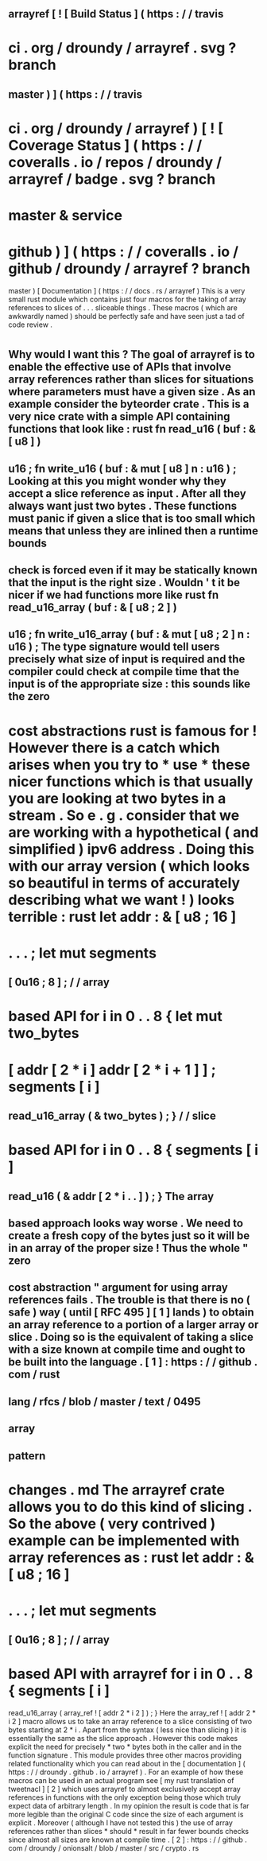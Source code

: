 #
arrayref
[
!
[
Build
Status
]
(
https
:
/
/
travis
-
ci
.
org
/
droundy
/
arrayref
.
svg
?
branch
=
master
)
]
(
https
:
/
/
travis
-
ci
.
org
/
droundy
/
arrayref
)
[
!
[
Coverage
Status
]
(
https
:
/
/
coveralls
.
io
/
repos
/
droundy
/
arrayref
/
badge
.
svg
?
branch
=
master
&
service
=
github
)
]
(
https
:
/
/
coveralls
.
io
/
github
/
droundy
/
arrayref
?
branch
=
master
)
[
Documentation
]
(
https
:
/
/
docs
.
rs
/
arrayref
)
This
is
a
very
small
rust
module
which
contains
just
four
macros
for
the
taking
of
array
references
to
slices
of
.
.
.
sliceable
things
.
These
macros
(
which
are
awkwardly
named
)
should
be
perfectly
safe
and
have
seen
just
a
tad
of
code
review
.
#
#
Why
would
I
want
this
?
The
goal
of
arrayref
is
to
enable
the
effective
use
of
APIs
that
involve
array
references
rather
than
slices
for
situations
where
parameters
must
have
a
given
size
.
As
an
example
consider
the
byteorder
crate
.
This
is
a
very
nice
crate
with
a
simple
API
containing
functions
that
look
like
:
rust
fn
read_u16
(
buf
:
&
[
u8
]
)
-
>
u16
;
fn
write_u16
(
buf
:
&
mut
[
u8
]
n
:
u16
)
;
Looking
at
this
you
might
wonder
why
they
accept
a
slice
reference
as
input
.
After
all
they
always
want
just
two
bytes
.
These
functions
must
panic
if
given
a
slice
that
is
too
small
which
means
that
unless
they
are
inlined
then
a
runtime
bounds
-
check
is
forced
even
if
it
may
be
statically
known
that
the
input
is
the
right
size
.
Wouldn
'
t
it
be
nicer
if
we
had
functions
more
like
rust
fn
read_u16_array
(
buf
:
&
[
u8
;
2
]
)
-
>
u16
;
fn
write_u16_array
(
buf
:
&
mut
[
u8
;
2
]
n
:
u16
)
;
The
type
signature
would
tell
users
precisely
what
size
of
input
is
required
and
the
compiler
could
check
at
compile
time
that
the
input
is
of
the
appropriate
size
:
this
sounds
like
the
zero
-
cost
abstractions
rust
is
famous
for
!
However
there
is
a
catch
which
arises
when
you
try
to
*
use
*
these
nicer
functions
which
is
that
usually
you
are
looking
at
two
bytes
in
a
stream
.
So
e
.
g
.
consider
that
we
are
working
with
a
hypothetical
(
and
simplified
)
ipv6
address
.
Doing
this
with
our
array
version
(
which
looks
so
beautiful
in
terms
of
accurately
describing
what
we
want
!
)
looks
terrible
:
rust
let
addr
:
&
[
u8
;
16
]
=
.
.
.
;
let
mut
segments
=
[
0u16
;
8
]
;
/
/
array
-
based
API
for
i
in
0
.
.
8
{
let
mut
two_bytes
=
[
addr
[
2
*
i
]
addr
[
2
*
i
+
1
]
]
;
segments
[
i
]
=
read_u16_array
(
&
two_bytes
)
;
}
/
/
slice
-
based
API
for
i
in
0
.
.
8
{
segments
[
i
]
=
read_u16
(
&
addr
[
2
*
i
.
.
]
)
;
}
The
array
-
based
approach
looks
way
worse
.
We
need
to
create
a
fresh
copy
of
the
bytes
just
so
it
will
be
in
an
array
of
the
proper
size
!
Thus
the
whole
"
zero
-
cost
abstraction
"
argument
for
using
array
references
fails
.
The
trouble
is
that
there
is
no
(
safe
)
way
(
until
[
RFC
495
]
[
1
]
lands
)
to
obtain
an
array
reference
to
a
portion
of
a
larger
array
or
slice
.
Doing
so
is
the
equivalent
of
taking
a
slice
with
a
size
known
at
compile
time
and
ought
to
be
built
into
the
language
.
[
1
]
:
https
:
/
/
github
.
com
/
rust
-
lang
/
rfcs
/
blob
/
master
/
text
/
0495
-
array
-
pattern
-
changes
.
md
The
arrayref
crate
allows
you
to
do
this
kind
of
slicing
.
So
the
above
(
very
contrived
)
example
can
be
implemented
with
array
references
as
:
rust
let
addr
:
&
[
u8
;
16
]
=
.
.
.
;
let
mut
segments
=
[
0u16
;
8
]
;
/
/
array
-
based
API
with
arrayref
for
i
in
0
.
.
8
{
segments
[
i
]
=
read_u16_array
(
array_ref
!
[
addr
2
*
i
2
]
)
;
}
Here
the
array_ref
!
[
addr
2
*
i
2
]
macro
allows
us
to
take
an
array
reference
to
a
slice
consisting
of
two
bytes
starting
at
2
*
i
.
Apart
from
the
syntax
(
less
nice
than
slicing
)
it
is
essentially
the
same
as
the
slice
approach
.
However
this
code
makes
explicit
the
need
for
precisely
*
two
*
bytes
both
in
the
caller
and
in
the
function
signature
.
This
module
provides
three
other
macros
providing
related
functionality
which
you
can
read
about
in
the
[
documentation
]
(
https
:
/
/
droundy
.
github
.
io
/
arrayref
)
.
For
an
example
of
how
these
macros
can
be
used
in
an
actual
program
see
[
my
rust
translation
of
tweetnacl
]
[
2
]
which
uses
arrayref
to
almost
exclusively
accept
array
references
in
functions
with
the
only
exception
being
those
which
truly
expect
data
of
arbitrary
length
.
In
my
opinion
the
result
is
code
that
is
far
more
legible
than
the
original
C
code
since
the
size
of
each
argument
is
explicit
.
Moreover
(
although
I
have
not
tested
this
)
the
use
of
array
references
rather
than
slices
*
should
*
result
in
far
fewer
bounds
checks
since
almost
all
sizes
are
known
at
compile
time
.
[
2
]
:
https
:
/
/
github
.
com
/
droundy
/
onionsalt
/
blob
/
master
/
src
/
crypto
.
rs
